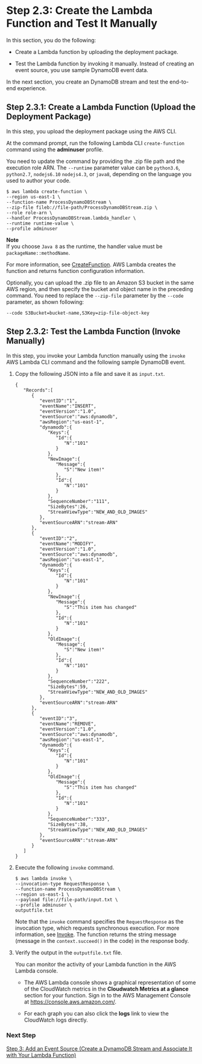 # Step 2\.3: Create the Lambda Function and Test It Manually<a name="with-dynamodb-create-function"></a>

In this section, you do the following:

+ Create a Lambda function by uploading the deployment package\. 

+ Test the Lambda function by invoking it manually\. Instead of creating an event source, you use sample DynamoDB event data\. 

In the next section, you create an DynamoDB stream and test the end\-to\-end experience\.

## Step 2\.3\.1: Create a Lambda Function \(Upload the Deployment Package\)<a name="walkthrough-kinesis-events-adminuser-create-test-function-upload-zip-test-upload"></a>

In this step, you upload the deployment package using the AWS CLI\.

At the command prompt, run the following Lambda CLI `create-function` command using the **adminuser** profile\. 

You need to update the command by providing the \.zip file path and the execution role ARN\. The `--runtime` parameter value can be `python3.6`, `python2.7`, `nodejs6.10` `nodejs4.3`, or `java8`, depending on the language you used to author your code\.

```
$ aws lambda create-function \
--region us-east-1 \
--function-name ProcessDynamoDBStream \
--zip-file fileb://file-path/ProcessDynamoDBStream.zip \
--role role-arn \
--handler ProcessDynamoDBStream.lambda_handler \
--runtime runtime-value \
--profile adminuser
```

**Note**  
If you choose `Java 8` as the runtime, the handler value must be `packageName::methodName`\.

For more information, see [CreateFunction](API_CreateFunction.md)\. AWS Lambda creates the function and returns function configuration information\. 

Optionally, you can upload the \.zip file to an Amazon S3 bucket in the same AWS region, and then specify the bucket and object name in the preceding command\. You need to replace the `--zip-file` parameter by the `--code` parameter, as shown following:

```
--code S3Bucket=bucket-name,S3Key=zip-file-object-key
```

## Step 2\.3\.2: Test the Lambda Function \(Invoke Manually\)<a name="with-dbb-invoke-manually"></a>

In this step, you invoke your Lambda function manually using the `invoke` AWS Lambda CLI command and the following sample DynamoDB event\.

1. Copy the following JSON into a file and save it as `input.txt`\. 

   ```
   {
      "Records":[
         {
            "eventID":"1",
            "eventName":"INSERT",
            "eventVersion":"1.0",
            "eventSource":"aws:dynamodb",
            "awsRegion":"us-east-1",
            "dynamodb":{
               "Keys":{
                  "Id":{
                     "N":"101"
                  }
               },
               "NewImage":{
                  "Message":{
                     "S":"New item!"
                  },
                  "Id":{
                     "N":"101"
                  }
               },
               "SequenceNumber":"111",
               "SizeBytes":26,
               "StreamViewType":"NEW_AND_OLD_IMAGES"
            },
            "eventSourceARN":"stream-ARN"
         },
         {
            "eventID":"2",
            "eventName":"MODIFY",
            "eventVersion":"1.0",
            "eventSource":"aws:dynamodb",
            "awsRegion":"us-east-1",
            "dynamodb":{
               "Keys":{
                  "Id":{
                     "N":"101"
                  }
               },
               "NewImage":{
                  "Message":{
                     "S":"This item has changed"
                  },
                  "Id":{
                     "N":"101"
                  }
               },
               "OldImage":{
                  "Message":{
                     "S":"New item!"
                  },
                  "Id":{
                     "N":"101"
                  }
               },
               "SequenceNumber":"222",
               "SizeBytes":59,
               "StreamViewType":"NEW_AND_OLD_IMAGES"
            },
            "eventSourceARN":"stream-ARN"
         },
         {
            "eventID":"3",
            "eventName":"REMOVE",
            "eventVersion":"1.0",
            "eventSource":"aws:dynamodb",
            "awsRegion":"us-east-1",
            "dynamodb":{
               "Keys":{
                  "Id":{
                     "N":"101"
                  }
               },
               "OldImage":{
                  "Message":{
                     "S":"This item has changed"
                  },
                  "Id":{
                     "N":"101"
                  }
               },
               "SequenceNumber":"333",
               "SizeBytes":38,
               "StreamViewType":"NEW_AND_OLD_IMAGES"
            },
            "eventSourceARN":"stream-ARN"
         }
      ]
   }
   ```

1. Execute the following `invoke` command\. 

   ```
   $ aws lambda invoke \
   --invocation-type RequestResponse \
   --function-name ProcessDynamoDBStream \
   --region us-east-1 \
   --payload file://file-path/input.txt \
   --profile adminuser \
   outputfile.txt
   ```

   Note that the `invoke` command specifies the `RequestResponse` as the invocation type, which requests synchronous execution\. For more information, see [Invoke](API_Invoke.md)\. The function returns the string message \(message in the `context.succeed()` in the code\) in the response body\. 

1. Verify the output in the `outputfile.txt` file\.

   You can monitor the activity of your Lambda function in the AWS Lambda console\. 

   + The AWS Lambda console shows a graphical representation of some of the CloudWatch metrics in the **Cloudwatch Metrics at a glance** section for your function\. Sign in to the AWS Management Console at [https://console\.aws\.amazon\.com/](https://console.aws.amazon.com/)\.

   +  For each graph you can also click the **logs** link to view the CloudWatch logs directly\.

### Next Step<a name="with-ddb-manual-invoke-next-step"></a>

[Step 3: Add an Event Source \(Create a DynamoDB Stream and Associate It with Your Lambda Function\)](with-ddb-configure-ddb.md)